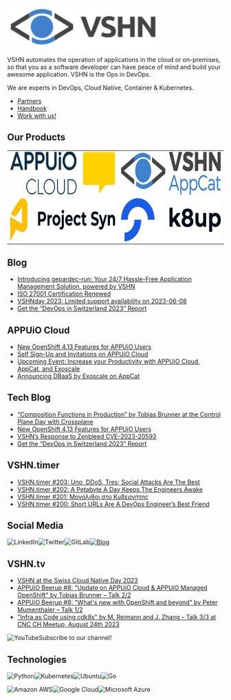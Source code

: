[<img src="https://raw.githubusercontent.com/vshn/.github/main/profile/images/vshn.svg" alt="APPUiO Cloud" height="100"/>](https://vshn.ch/)

VSHN automates the operation of applications in the cloud or on-premises, so that you as a software developer can have peace of mind and build your awesome application. VSHN is the Ops in DevOps.

We are experts in DevOps, Cloud Native, Container & Kubernetes.

- [Partners](https://www.vshn.ch/en/partners/)
- [Handbook](https://handbook.vshn.ch/)
- [Work with us!](https://www.vshn.ch/en/jobs/)

## Our Products

<table>
<tr>
<td><a href="https://docs.appuio.cloud/"><img src="https://raw.githubusercontent.com/vshn/.github/main/profile/images/appuio-cloud.svg" alt="APPUiO Cloud" height="100"/></a></td>
<td><a href="https://docs.appcat.ch/"><img src="https://raw.githubusercontent.com/vshn/.github/main/profile/images/appcat.png" alt="AppCat" height="100"/></a></td>
</tr>

<tr>
<td><a href="https://syn.tools/"><img src="https://github.com/vshn/.github/raw/main/profile/images/project-syn.svg" alt="Project Syn" height="100"/></a></td>
<td><a href="https://k8up.io/"><img src="https://github.com/vshn/.github/raw/main/profile/images/k8up.svg" alt="K8up" height="100"/></a></td>
</tr>
</table>

## Blog

<!-- GENERAL:START -->
- [Introducing gepardec-run: Your 24/7 Hassle-Free Application Management Solution, powered by VSHN](https://vshn.ch/en/blog/introducing-gepardec-run-your-24-7-hassle-free-application-management-solution-powered-by-vshn/)
- [ISO 27001 Certification Renewed](https://vshn.ch/en/blog/iso-27001-certification-renewed/)
- [VSHNday 2023: Limited support availability on 2023-06-08](https://vshn.ch/en/blog/vshnday-2023-limited-support-availability-on-2023-06-08/)
- [Get the “DevOps in Switzerland 2023” Report](https://vshn.ch/en/blog/get-the-devops-in-switzerland-2023-report/)
<!-- GENERAL:END -->

## APPUiO Cloud

<!-- APPUIOCLOUD:START -->
- [New OpenShift 4.13 Features for APPUiO Users](https://vshn.ch/blog/new-openshift-4-13-features-for-appuio-users/)
- [Self Sign-Up and Invitations on APPUiO Cloud](https://vshn.ch/blog/self-sign-up-and-invitations-on-appuio-cloud/)
- [Upcoming Event: Increase your Productivity with APPUiO Cloud, AppCat, and Exoscale](https://vshn.ch/blog/upcoming-event-increase-your-productivity-with-appuio-cloud-appcat-and-exoscale/)
- [Announcing DBaaS by Exoscale on AppCat](https://vshn.ch/blog/announcing-dbaas-by-exoscale-on-appcat/)
<!-- APPUIOCLOUD:END -->

## Tech Blog

<!-- TECH:START -->
- [“Composition Functions in Production” by Tobias Brunner at the Control Plane Day with Crossplane](https://vshn.ch/en/blog/composition-functions-in-production-by-tobias-brunner-at-the-control-plane-day-with-crossplane/)
- [New OpenShift 4.13 Features for APPUiO Users](https://vshn.ch/en/blog/new-openshift-4-13-features-for-appuio-users/)
- [VSHN’s Response to Zenbleed CVE-2023-20593](https://vshn.ch/en/blog/vshns-response-to-zenbleed-cve-2023-20593/)
- [Get the “DevOps in Switzerland 2023” Report](https://vshn.ch/en/blog/get-the-devops-in-switzerland-2023-report/)
<!-- TECH:END -->

## VSHN.timer

<!-- VSHNTIMER:START -->
- [VSHN.timer #203: Uno, DDoS, Tres; Social Attacks Are The Best](https://vshn.ch/blog/vshn-timer-203-uno-ddos-tres-social-attacks-are-the-best/)
- [VSHN.timer #202: A Petabyte A Day Keeps The Engineers Awake](https://vshn.ch/blog/vshn-timer-202-a-petabyte-a-day-keeps-the-engineers-awake/)
- [VSHN.timer #201: Μονόλιθοι στο Κυβερνήτης](https://vshn.ch/blog/vshn-timer-201-monoliths-on-kubernetes/)
- [VSHN.timer #200: Short URLs Are A DevOps Engineer’s Best Friend](https://vshn.ch/blog/vshn-timer-200-short-urls-are-a-devops-engineers-best-friend/)
<!-- VSHNTIMER:END -->

## Social Media

[<img align="left" alt="LinkedIn" src="https://img.shields.io/badge/linkedin-%230077B5.svg?&style=for-the-badge&logo=linkedin&logoColor=white">](https://www.linkedin.com/company/vshn-ag) [<img align="left" alt="Twitter" src="https://img.shields.io/badge/twitter-%231DA1F2.svg?&style=for-the-badge&logo=twitter&logoColor=white">](https://twitter.com/vshn_ch) [<img align="left" alt="GitLab" src="https://img.shields.io/badge/gitlab-%23330f63.svg?&style=for-the-badge&logo=gitlab&logoColor=white">](https://gitlab.com/vshn) [<img alt="Blog" src="https://img.shields.io/badge/rss-%23FFA500.svg?&style=for-the-badge&logo=rss&logoColor=white">](https://www.vshn.ch/en-rss.xml)

## VSHN.tv

<!-- VIDEOS:START -->
- [VSHN at the Swiss Cloud Native Day 2023](https://www.youtube.com/watch?v=6AYH-Nqfs_4)
- [APPUiO Beerup #8: &quot;Update on APPUiO Cloud &amp; APPUiO Managed OpenShift&quot; by Tobias Brunner – Talk 2/2](https://www.youtube.com/watch?v=o9Q5Ni5PPhA)
- [APPUiO Beerup #8: &quot;What&#39;s new with OpenShift and beyond&quot; by Peter Mumenthaler – Talk 1/2](https://www.youtube.com/watch?v=jOKG-y87H58)
- [&quot;Infra as Code using cdk8s&quot; by M. Reimann and J. Zhang – Talk 3/3 at CNC CH Meetup, August 24th 2023](https://www.youtube.com/watch?v=VMlQ-F51gS4)
<!-- VIDEOS:END -->

Subscribe to our [<img alt="YouTube" align="left" src="https://img.shields.io/badge/youtube-%23FF0000.svg?&style=for-the-badge&logo=youtube&logoColor=white">](https://vshn.tv) channel!

## Technologies

<img align="left" alt="Python" src="https://img.shields.io/badge/python-%233776AB.svg?&style=for-the-badge&logo=python&logoColor=white"> <img alt="Go" src="https://img.shields.io/badge/go-%2300ADD8.svg?&style=for-the-badge&logo=go&logoColor=white"> <img align="left" alt="Kubernetes" src="https://img.shields.io/badge/kubernetes-326de6?logo=kubernetes&logoColor=white&style=for-the-badge"> <img align="left" alt="Ubuntu" src="https://img.shields.io/badge/ubuntu-E95420?logo=ubuntu&logoColor=white&style=for-the-badge">

<img align="left" alt="Amazon AWS" src="https://img.shields.io/badge/Amazon%20AWS-%23232F3E?logo=amazon-aws&logoColor=white&style=for-the-badge"> <img align="left" alt="Google Cloud" src="https://img.shields.io/badge/Google%20Cloud-%234285F4?logo=google-cloud&logoColor=white&style=for-the-badge "> <img alt="Microsoft Azure" src="https://img.shields.io/badge/Microsoft%20Azure-0089D6?logo=microsoft-azure&logoColor=white&style=for-the-badge">
